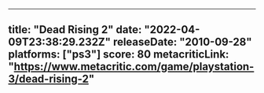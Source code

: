 
---
title: "Dead Rising 2"
date: "2022-04-09T23:38:29.232Z"
releaseDate: "2010-09-28"
platforms: ["ps3"]
score: 80
metacriticLink: "https://www.metacritic.com/game/playstation-3/dead-rising-2"
---
